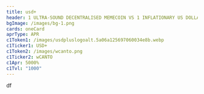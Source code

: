 ```yaml
---
title: usd+
header: 1 ULTRA-SOUND DECENTRALISED MEMECOIN VS 1 INFLATIONARY US DOLLAR
bgImage: /images/bg-1.png
cards: oneCard
aprType: APR
c1Token1: /images/usdpluslogoalt.5a06a125697060034e8b.webp
c1Ticker1: USD+
c1Token2: /images/wcanto.png
c1Ticker2: wCANTO
c1Apr: 5000%
c1Tvl: "1000"
---
```

d﻿f